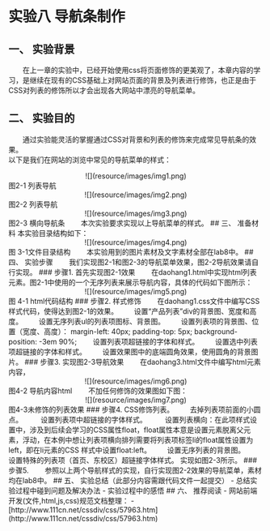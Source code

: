 # 实验八 导航条制作
## 一、	实验背景  
&emsp;&emsp;在上一章的实验中，已经开始使用css将页面修饰的更美观了，本章内容的学习，是继续在现有的CSS基础上对网站页面的背景及列表进行修饰，也正是由于CSS对列表的修饰所以才会出现各大网站中漂亮的导航菜单。
## 二、	实验目的
&emsp;&emsp;通过实验能灵活的掌握通过CSS对背景和列表的修饰来完成常见导航条的效果。  
以下是我们在网站的浏览中常见的导航菜单的样式：    
<center>![](resource/images/img1.png)</center>  
图2-1 列表导航  
<center>![](resource/images/img2.png)</center>  
图2-2 列表导航    
<center>![](resource/images/img3.png)</center>  
图2-3 横向导航条   
&emsp;&emsp;本次实验要求实现以上导航菜单的样式。
## 三、	准备材料
本实验目录结构如下：  
<center>![](resource/images/img4.png)</center>  
图 3-1文件目录结构    
&emsp;&emsp;本实验用到的图片素材及文字素材全部在lab8中。
## 四、	实验步骤
&emsp;&emsp;我们实现图2-1和图2-3的导航菜单效果，图2-2导航效果请自行实现。
### 步骤1.	首先实现图2-1效果  
&emsp;&emsp;在daohang1.html中实现html列表元素。图2-1中使用的一个无序列表来展示导航内容，具体的代码如下图所示：  
<center>![](resource/images/img5.png)</center>  
图 4-1 html代码结构
### 步骤2.	样式修饰  
&emsp;&emsp;在daohang1.css文件中编写CSS样式代码，使得达到图2-1的效果。  
&emsp;&emsp;设置“产品列表”div的背景图、宽度和高度。  
&emsp;&emsp;设置无序列表ul的列表项图标、背景图。   
&emsp;&emsp;设置列表项的背景图、位置（宽度、高度）：  
                                margin-left: 40px;  
							 	padding-top: 5px;  
							    background-position: -3em 90%;  
&emsp;&emsp;设置列表项超链接的字体和样式。   
&emsp;&emsp;设置选中列表项超链接的字体和样式。  
&emsp;&emsp;设置效果图中的底端圆角效果，使用圆角的背景图片。 
### 步骤3.	实现图2-3导航效果  
&emsp;&emsp;在daohang3.html文件中编写html元素内容，  
<center>![](resource/images/img6.png)</center>  
图4-2 导航内容html  
&emsp;&emsp;不加任何修饰的效果图如下图：
<center>![](resource/images/img7.png)</center>  
图4-3未修饰的列表效果
### 步骤4.	CSS修饰列表。
&emsp;&emsp;去掉列表项前面的小圆点。    
&emsp;&emsp; 设置列表项中超链接的字体样式。    
&emsp;&emsp; 设置列表横向：在此项样式设置中，涉及到后续会学习的CSS属性float，float属性本意是设置元素脱离父元素，浮动，在本例中想让列表项横向排列需要将列表项标签li的float属性设置为left，即在li元素的CSS 样式中设置float:left。    
&emsp;&emsp;设置无序列表的背景图。  
&emsp;&emsp;设置特殊的列表项（首页、东校区）超链接字体样式。  
实现如图2-3所示。
### 步骤5.	
&emsp;&emsp;参照以上两个导航样式的实现，自行实现图2-2效果的导航菜单，素材均在lab8中。
## 五、	实验总结（此部分内容需跟代码文件一起提交）
 - 总结实验过程中碰到问题及解决办法
 - 实验过程中的感悟   
## 六、 推荐阅读  
 - 网站前端开发(文件,html,js,css)规范文档整理：
 - [http://www.111cn.net/cssdiv/css/57963.htm](http://www.111cn.net/cssdiv/css/57963.htm)

